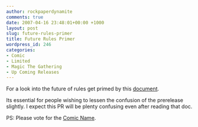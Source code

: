 ```yaml
---
author: rockpaperdynamite
comments: true
date: 2007-04-16 23:48:01+00:00 +1000
layout: post
slug: future-rules-primer
title: Future Rules Primer
wordpress_id: 246
categories:
- Comic
- Limited
- Magic The Gathering
- Up Coming Releases
---
```


For a look into the future of rules get primed by this [document](http://www.wizards.com/dci/downloads/MTGFUT%20primer%20032507.doc).

Its essential for people wishing to lessen the confusion of the prerelease slightly. I expect this PR will be plenty confusing even after reading that doc.

PS: Please vote for the [Comic Name](http://www.polldaddy.com/poll.asp?p=29746).
